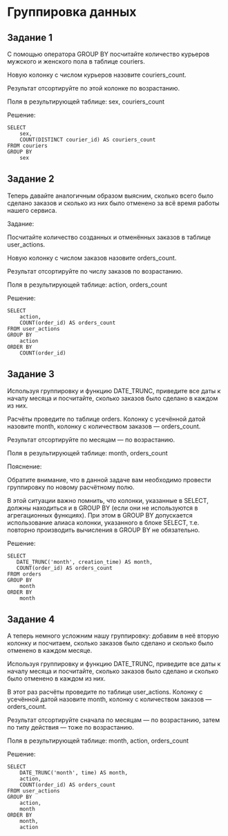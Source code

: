 # Группировка данных
## Задание 1
С помощью оператора GROUP BY посчитайте количество курьеров мужского и женского пола в таблице couriers.

Новую колонку с числом курьеров назовите couriers_count.

Результат отсортируйте по этой колонке по возрастанию.

Поля в результирующей таблице: sex, couriers_count

Решение:

    SELECT
        sex,
        COUNT(DISTINCT courier_id) AS couriers_count
    FROM couriers
    GROUP BY
        sex

## Задание 2
Теперь давайте аналогичным образом выясним, сколько всего было сделано заказов и сколько из них было отменено за всё время работы нашего сервиса.

Задание:

Посчитайте количество созданных и отменённых заказов в таблице user_actions.

Новую колонку с числом заказов назовите orders_count.

Результат отсортируйте по числу заказов по возрастанию.

Поля в результирующей таблице: action, orders_count

Решение:

    SELECT
        action,
        COUNT(order_id) AS orders_count
    FROM user_actions
    GROUP BY
        action
    ORDER BY
        COUNT(order_id)

## Задание 3
Используя группировку и функцию DATE_TRUNC, приведите все даты к началу месяца и посчитайте, сколько заказов было сделано в каждом из них.

Расчёты проведите по таблице orders. Колонку с усечённой датой назовите month, колонку с количеством заказов — orders_count.

Результат отсортируйте по месяцам — по возрастанию.

Поля в результирующей таблице: month, orders_count

Пояснение:

Обратите внимание, что в данной задаче вам необходимо провести группировку по новому расчётному полю.

В этой ситуации важно помнить, что колонки, указанные в SELECT, должны находиться и в GROUP BY (если они не используются в агрегационных функциях). При этом в GROUP BY допускается использование алиаса колонки, указанного в блоке SELECT, т.е. повторно производить вычисления в GROUP BY не обязательно.

Решение:

    SELECT
       DATE_TRUNC('month', creation_time) AS month,
       COUNT(order_id) AS orders_count
    FROM orders
    GROUP BY
        month
    ORDER BY
        month

## Задание 4
А теперь немного усложним нашу группировку: добавим в неё вторую колонку и посчитаем, сколько заказов было сделано и сколько было отменено в каждом месяце.

Используя группировку и функцию DATE_TRUNC, приведите все даты к началу месяца и посчитайте, сколько заказов было сделано и сколько было отменено в каждом из них.

В этот раз расчёты проведите по таблице user_actions. Колонку с усечённой датой назовите month, колонку с количеством заказов — orders_count.

Результат отсортируйте сначала по месяцам — по возрастанию, затем по типу действия — тоже по возрастанию.

Поля в результирующей таблице: month, action, orders_count

Решение:
    
    SELECT
        DATE_TRUNC('month', time) AS month,
        action,
        COUNT(order_id) AS orders_count
    FROM user_actions
    GROUP BY
        action,
        month
    ORDER BY
        month,
        action
